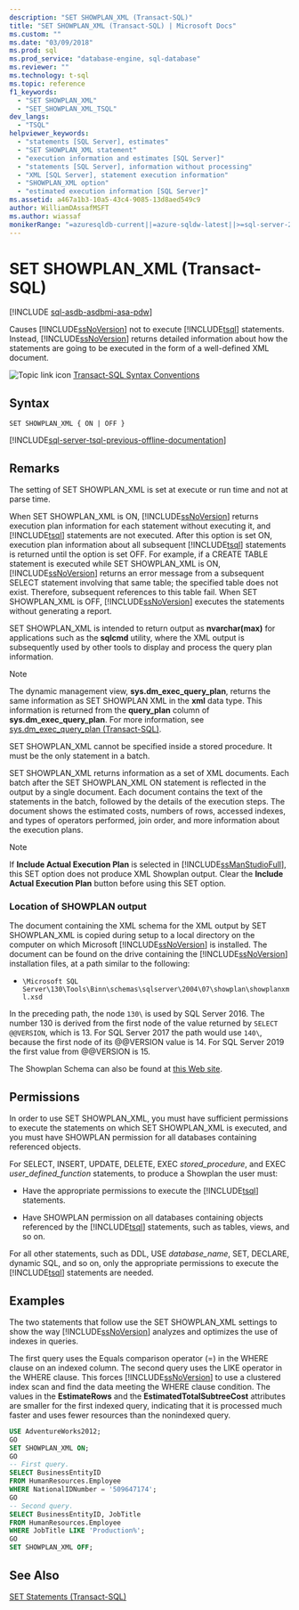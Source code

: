 ```yaml
---
description: "SET SHOWPLAN_XML (Transact-SQL)"
title: "SET SHOWPLAN_XML (Transact-SQL) | Microsoft Docs"
ms.custom: ""
ms.date: "03/09/2018"
ms.prod: sql
ms.prod_service: "database-engine, sql-database"
ms.reviewer: ""
ms.technology: t-sql
ms.topic: reference
f1_keywords: 
  - "SET SHOWPLAN_XML"
  - "SET_SHOWPLAN_XML_TSQL"
dev_langs: 
  - "TSQL"
helpviewer_keywords: 
  - "statements [SQL Server], estimates"
  - "SET SHOWPLAN_XML statement"
  - "execution information and estimates [SQL Server]"
  - "statements [SQL Server], information without processing"
  - "XML [SQL Server], statement execution information"
  - "SHOWPLAN_XML option"
  - "estimated execution information [SQL Server]"
ms.assetid: a467a1b3-10a5-43c4-9085-13d8aed549c9
author: WilliamDAssafMSFT
ms.author: wiassaf
monikerRange: "=azuresqldb-current||=azure-sqldw-latest||>=sql-server-2016||>=sql-server-linux-2017||=azuresqldb-mi-current"
---
```

# SET SHOWPLAN_XML (Transact-SQL)

[!INCLUDE [sql-asdb-asdbmi-asa-pdw](../../includes/applies-to-version/sql-asdb-asdbmi-asa.md)]

Causes [!INCLUDE[ssNoVersion](../../includes/ssnoversion-md.md)] not to execute [!INCLUDE[tsql](../../includes/tsql-md.md)] statements. Instead, [!INCLUDE[ssNoVersion](../../includes/ssnoversion-md.md)] returns detailed information about how the statements are going to be executed in the form of a well-defined XML document.

![Topic link icon](../../database-engine/configure-windows/media/topic-link.gif "Topic link icon") [Transact-SQL Syntax Conventions](../../t-sql/language-elements/transact-sql-syntax-conventions-transact-sql.md)

## Syntax

```syntaxsql
SET SHOWPLAN_XML { ON | OFF }
```

[!INCLUDE[sql-server-tsql-previous-offline-documentation](../../includes/sql-server-tsql-previous-offline-documentation.md)]

## Remarks

The setting of SET SHOWPLAN_XML is set at execute or run time and not at parse time.

When SET SHOWPLAN_XML is ON, [!INCLUDE[ssNoVersion](../../includes/ssnoversion-md.md)] returns execution plan information for each statement without executing it, and [!INCLUDE[tsql](../../includes/tsql-md.md)] statements are not executed. After this option is set ON, execution plan information about all subsequent [!INCLUDE[tsql](../../includes/tsql-md.md)] statements is returned until the option is set OFF. For example, if a CREATE TABLE statement is executed while SET SHOWPLAN_XML is ON, [!INCLUDE[ssNoVersion](../../includes/ssnoversion-md.md)] returns an error message from a subsequent SELECT statement involving that same table; the specified table does not exist. Therefore, subsequent references to this table fail. When SET SHOWPLAN_XML is OFF, [!INCLUDE[ssNoVersion](../../includes/ssnoversion-md.md)] executes the statements without generating a report.

SET SHOWPLAN_XML is intended to return output as **nvarchar(max)** for applications such as the **sqlcmd** utility, where the XML output is subsequently used by other tools to display and process the query plan information.

> [!NOTE]
> The dynamic management view, **sys.dm_exec_query_plan**, returns the same information as SET SHOWPLAN XML in the **xml** data type. This information is returned from the **query_plan** column of **sys.dm_exec_query_plan**. For more information, see [sys.dm_exec_query_plan &#40;Transact-SQL&#41;](../../relational-databases/system-dynamic-management-views/sys-dm-exec-query-plan-transact-sql.md).

SET SHOWPLAN_XML cannot be specified inside a stored procedure. It must be the only statement in a batch.

SET SHOWPLAN_XML returns information as a set of XML documents. Each batch after the SET SHOWPLAN_XML ON statement is reflected in the output by a single document. Each document contains the text of the statements in the batch, followed by the details of the execution steps. The document shows the estimated costs, numbers of rows, accessed indexes, and types of operators performed, join order, and more information about the execution plans.

> [!NOTE]
> If **Include Actual Execution Plan** is selected in [!INCLUDE[ssManStudioFull](../../includes/ssmanstudiofull-md.md)], this SET option does not produce XML Showplan output. Clear the **Include Actual Execution Plan** button before using this SET option.

### Location of SHOWPLAN output

The document containing the XML schema for the XML output by SET SHOWPLAN_XML is copied during setup to a local directory on the computer on which Microsoft [!INCLUDE[ssNoVersion](../../includes/ssnoversion-md.md)] is installed. The document can be found on the drive containing the [!INCLUDE[ssNoVersion](../../includes/ssnoversion-md.md)] installation files, at a path similar to the following:

- `\Microsoft SQL Server\130\Tools\Binn\schemas\sqlserver\2004\07\showplan\showplanxml.xsd`

In the preceding path, the node `130\` is used by SQL Server 2016. The number 130 is derived from the first node of the value returned by `SELECT @@VERSION`, which is 13. For SQL Server 2017 the path would use `140\`, because the first node of its @@VERSION value is 14. For SQL Server 2019 the first value from @@VERSION is 15.

The Showplan Schema can also be found at [this Web site](https://go.microsoft.com/fwlink/?linkid=43100&clcid=0x409).

## Permissions

In order to use SET SHOWPLAN_XML, you must have sufficient permissions to execute the statements on which SET SHOWPLAN_XML is executed, and you must have SHOWPLAN permission for all databases containing referenced objects.

For SELECT, INSERT, UPDATE, DELETE, EXEC *stored_procedure*, and EXEC *user_defined_function* statements, to produce a Showplan the user must:

- Have the appropriate permissions to execute the [!INCLUDE[tsql](../../includes/tsql-md.md)] statements.

- Have SHOWPLAN permission on all databases containing objects referenced by the [!INCLUDE[tsql](../../includes/tsql-md.md)] statements, such as tables, views, and so on.

For all other statements, such as DDL, USE *database_name*, SET, DECLARE, dynamic SQL, and so on, only the appropriate permissions to execute the [!INCLUDE[tsql](../../includes/tsql-md.md)] statements are needed.

## Examples

The two statements that follow use the SET SHOWPLAN_XML settings to show the way [!INCLUDE[ssNoVersion](../../includes/ssnoversion-md.md)] analyzes and optimizes the use of indexes in queries.

The first query uses the Equals comparison operator (=) in the WHERE clause on an indexed column. The second query uses the LIKE operator in the WHERE clause. This forces [!INCLUDE[ssNoVersion](../../includes/ssnoversion-md.md)] to use a clustered index scan and find the data meeting the WHERE clause condition. The values in the **EstimateRows** and the **EstimatedTotalSubtreeCost** attributes are smaller for the first indexed query, indicating that it is processed much faster and uses fewer resources than the nonindexed query.

```sql
USE AdventureWorks2012;
GO
SET SHOWPLAN_XML ON;
GO
-- First query.
SELECT BusinessEntityID
FROM HumanResources.Employee
WHERE NationalIDNumber = '509647174';
GO
-- Second query.
SELECT BusinessEntityID, JobTitle
FROM HumanResources.Employee
WHERE JobTitle LIKE 'Production%';
GO
SET SHOWPLAN_XML OFF;
```

## See Also

[SET Statements &#40;Transact-SQL&#41;](../../t-sql/statements/set-statements-transact-sql.md)
